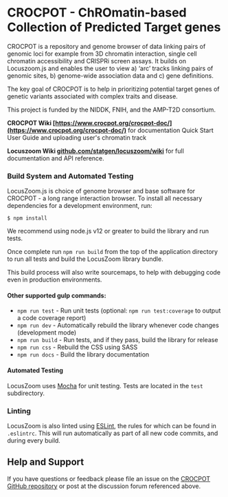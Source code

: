 # CROCPOT - ChROmatin-based Collection of Predicted Target genes

CROCPOT is a repository and genome browser of data linking pairs of genomic loci for example from 3D chromatin interaction, single cell chromatin accessibility and CRISPRi screen assays. It builds on Locuszoom.js and enables the user to view a) ‘arc’ tracks linking pairs of genomic sites, b) genome-wide association data and c) gene definitions.

The key goal of CROCPOT is to help in prioritizing potential target genes of genetic variants associated with complex traits and disease.

This project is funded by the NIDDK, FNIH, and the AMP-T2D consortium.

**CROCPOT Wiki [https://www.crocpot.org/crocpot-doc/](https://www.crocpot.org/crocpot-doc/)** for documentation Quick Start User Guide and uploading user's chromatin track

**Locuszoom Wiki [github.com/statgen/locuszoom/wiki](https://github.com/statgen/locuszoom/wiki)** for full documentation and API reference.


### Build System and Automated Testing

LocusZoom.js is choice of genome browser and base software for  CROCPOT - a long range interaction browser.
To install all necessary dependencies for a development environment, run:

```
$ npm install
```

We recommend using node.js v12 or greater to build the library and run tests.

Once complete run `npm run build` from the top of the application directory to run all tests and build the LocusZoom library bundle.

This build process will also write sourcemaps, to help with debugging code even in production environments.

#### Other supported gulp commands:
* `npm run test` - Run unit tests (optional: `npm run test:coverage` to output a code coverage report)
* `npm run dev` - Automatically rebuild the library whenever code changes (development mode)
* `npm run build` - Run tests, and if they pass, build the library for release
* `npm run css` - Rebuild the CSS using SASS
* `npm run docs` - Build the library documentation


#### Automated Testing

LocusZoom uses [Mocha](https://mochajs.org/) for unit testing. Tests are located in the `test` subdirectory.

### Linting
LocusZoom is also linted using 
[ESLint](http://eslint.org/), the rules for which can be found in `.eslintrc`. This will run automatically as part of all new code commits, and during every build. 

## Help and Support
If you have questions or feedback please file an issue on the [CROCPOT GitHub repository](https://github.com/T2DREAM/crocpot/issues) or post at the discussion forum referenced above.
